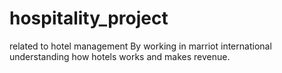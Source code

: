 # hospitality_project
related to hotel management
By working in marriot international understanding how hotels works and makes revenue.
